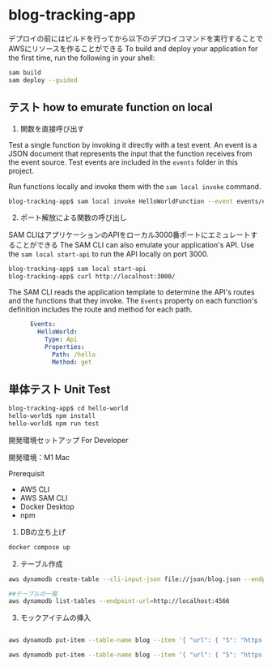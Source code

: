 # blog-tracking-app

デプロイの前にはビルドを行ってから以下のデプロイコマンドを実行することでAWSにリソースを作ることができる
To build and deploy your application for the first time, run the following in your shell:

```bash
sam build
sam deploy --guided
```

## テスト how to emurate function on local

1. 関数を直接呼び出す

Test a single function by invoking it directly with a test event. An event is a JSON document that represents the input that the function receives from the event source. Test events are included in the `events` folder in this project.

Run functions locally and invoke them with the `sam local invoke` command.

```bash
blog-tracking-app$ sam local invoke HelloWorldFunction --event events/event.json
```

2. ポート解放による関数の呼び出し

SAM CLIはアプリケーションのAPIをローカル3000番ポートにエミュレートすることができる
The SAM CLI can also emulate your application's API. Use the `sam local start-api` to run the API locally on port 3000.

```bash
blog-tracking-app$ sam local start-api
blog-tracking-app$ curl http://localhost:3000/
```

The SAM CLI reads the application template to determine the API's routes and the functions that they invoke. The `Events` property on each function's definition includes the route and method for each path.

```yaml
      Events:
        HelloWorld:
          Type: Api
          Properties:
            Path: /hello
            Method: get
```

## 単体テスト Unit Test

```bash
blog-tracking-app$ cd hello-world
hello-world$ npm install
hello-world$ npm run test
```


開発環境セットアップ For Developer

開発環境：M1 Mac

Prerequisit
- AWS CLI
- AWS SAM CLI
- Docker Desktop
- npm

1. DBの立ち上げ

```bash
docker compose up
```

2. テーブル作成

```bash
aws dynamodb create-table --cli-input-json file://json/blog.json --endpoint-url=http://localhost:4566

##テーブルの一覧
aws dynamodb list-tables --endpoint-url=http://localhost:4566
```

3. モックアイテムの挿入

```bash

aws dynamodb put-item --table-name blog --item '{ "url": { "S": "https://takanao.com" }, "comment": { "S": "LGTM" }, "genre": { "S": "frontend" } }' --endpoint-url=http://localhost:4566

aws dynamodb put-item --table-name blog --item '{ "url": { "S": "https://quita.com" }, "comment": { "S": "AWSOME" }, "genre": { "S": "backend" } }' --endpoint-url=http://localhost:4566
```